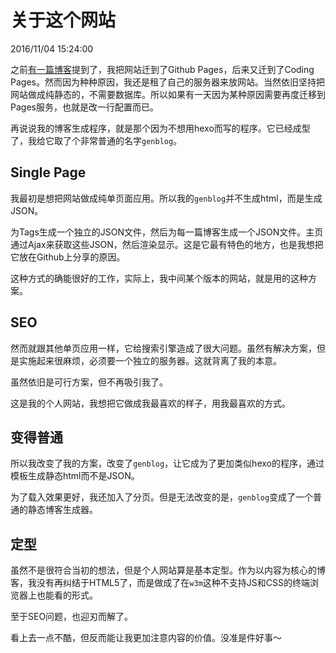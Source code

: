 # 关于这个网站
2016/11/04 15:24:00


之前[有一篇博客][prevBlog]提到了，我把网站迁到了Github Pages，后来又迁到了Coding Pages。然而因为种种原因，我还是租了自己的服务器来放网站。当然依旧坚持把网站做成纯静态的，不需要数据库。所以如果有一天因为某种原因需要再度迁移到Pages服务，也就是改一行配置而已。

再说说我的博客生成程序，就是那个因为不想用hexo而写的程序。它已经成型了，我给它取了个非常普通的名字`genblog`。


## Single Page

我最初是想把网站做成纯单页面应用。所以我的`genblog`并不生成html，而是生成JSON。

为Tags生成一个独立的JSON文件，然后为每一篇博客生成一个JSON文件。主页通过Ajax来获取这些JSON，然后渲染显示。这是它最有特色的地方，也是我想把它放在Github上分享的原因。

这种方式的确能很好的工作，实际上，我中间某个版本的网站，就是用的这种方案。

## SEO

然而就跟其他单页应用一样，它给搜索引擎造成了很大问题。虽然有解决方案，但是实施起来很麻烦，必须要一个独立的服务器。这就背离了我的本意。

虽然依旧是可行方案，但不再吸引我了。

这是我的个人网站，我想把它做成我最喜欢的样子，用我最喜欢的方式。

## 变得普通

所以我改变了我的方案，改变了`genblog`，让它成为了更加类似hexo的程序，通过模板生成静态html而不是JSON。

为了载入效果更好，我还加入了分页。但是无法改变的是，`genblog`变成了一个普通的静态博客生成器。

## 定型

虽然不是很符合当初的想法，但是个人网站算是基本定型。作为以内容为核心的博客，我没有再纠结于HTML5了，而是做成了在`w3m`这种不支持JS和CSS的终端浏览器上也能看的形式。

至于SEO问题，也迎刃而解了。

看上去一点不酷，但反而能让我更加注意内容的价值。没准是件好事～


[prevBlog]: /blogs/2016/10/28/22.38.html
[show]: /blogs/2016/10/26/15.38.html
